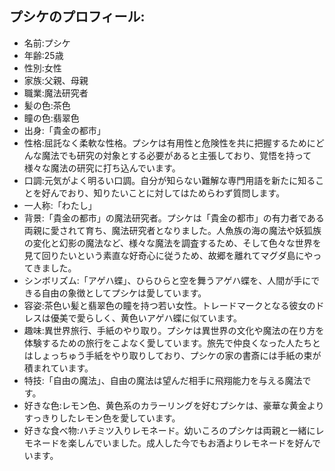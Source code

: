 ## プシケのプロフィール:
- 名前:プシケ
- 年齢:25歳
- 性別:女性
- 家族:父親、母親
- 職業:魔法研究者
- 髪の色:茶色
- 瞳の色:翡翠色
- 出身:「貴金の都市」
- 性格:屈託なく柔軟な性格。プシケは有用性と危険性を共に把握するためにどんな魔法でも研究の対象とする必要があると主張しており、覚悟を持って様々な魔法の研究に打ち込んでいます。
- 口調:元気がよく明るい口調。自分が知らない難解な専門用語を新たに知ることを好んでおり、知りたいことに対してはためらわず質問します。
- 一人称:「わたし」
- 背景:「貴金の都市」の魔法研究者。プシケは「貴金の都市」の有力者である両親に愛されて育ち、魔法研究者となりました。人魚族の海の魔法や妖狐族の変化と幻影の魔法など、様々な魔法を調査するため、そして色々な世界を見て回りたいという素直な好奇心に従うため、故郷を離れてマグダ島にやってきました。
- シンボリズム:「アゲハ蝶」、ひらひらと空を舞うアゲハ蝶を、人間が手にできる自由の象徴としてプシケは愛しています。
- 容姿:茶色い髪と翡翠色の瞳を持つ若い女性。トレードマークとなる彼女のドレスは優美で愛らしく、黄色いアゲハ蝶に似ています。
- 趣味:異世界旅行、手紙のやり取り。プシケは異世界の文化や魔法の在り方を体験するための旅行をこよなく愛しています。旅先で仲良くなった人たちとはしょっちゅう手紙をやり取りしており、プシケの家の書斎には手紙の束が積まれています。
- 特技:「自由の魔法」、自由の魔法は望んだ相手に飛翔能力を与える魔法です。
- 好きな色:レモン色、黄色系のカラーリングを好むプシケは、豪華な黄金よりすっきりしたレモン色を愛しています。
- 好きな食べ物:ハチミツ入りレモネード。幼いころのプシケは両親と一緒にレモネードを楽しんでいました。成人した今でもお酒よりレモネードを好んでいます。